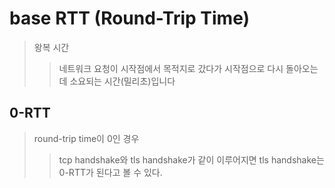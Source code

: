 # base RTT (Round-Trip Time)

> 왕복 시간
>
> > 네트워크 요청이 시작점에서 목적지로 갔다가 시작점으로 다시 돌아오는 데 소요되는 시간(밀리초)입니다

## 0-RTT

> round-trip time이 0인 경우
>
> > tcp handshake와 tls handshake가 같이 이루어지면 tls handshake는 0-RTT가 된다고 볼 수 있다.
